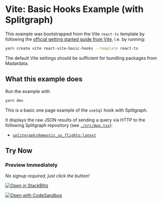 # Vite: Basic Hooks Example (with Splitgraph)

This example was bootstrapped from the Vite `react-ts` template by following the
[official getting started guide from Vite](https://vitejs.dev/guide/), i.e. by
running:

```bash
yarn create vite react-vite-basic-hooks --template react-ts
```

The default Vite settings should be sufficient for bundling packages from
Madatdata.

## What this example does

Run the example with

```ts
yarn dev
```

This is a basic one page example of the `useSql` hook with Splitgraph.

It displays the raw JSON results of sending a query via HTTP to the following
Splitgraph repository (see [`./src/App.tsx`](./src/App.tsx)):

- [`splitgraph/domestic_us_flights:latest`](https://www.splitgraph.com/splitgraph/domestic_us_flights)

## Try Now

### Preview Immediately

_No signup required, just click the button!_

[![Open in StackBlitz](https://developer.stackblitz.com/img/open_in_stackblitz.svg)](https://stackblitz.com/github/splitgraph/madatdata/tree/main/examples/react-vite-basic-hooks?file=src/App.tsx)

[![Open with CodeSandbox](https://assets.codesandbox.io/github/button-edit-lime.svg)](https://codesandbox.io/p/sandbox/github/splitgraph/madatdata/main/examples/react-vite-basic-hooks?file=src/App.tsx)
